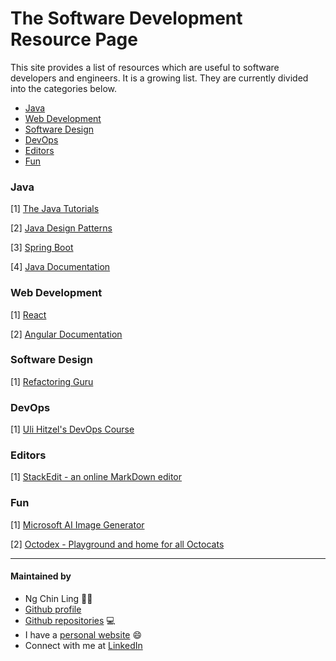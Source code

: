 # The Software Development Resource Page 
This site provides a list of resources which are useful to software developers and engineers. It is a growing list. They are currently divided into the categories below.

* [Java](#java)
* [Web Development](#web-development)
* [Software Design](#software-design)
* [DevOps](#devops)
* [Editors](#editors)
* [Fun](#fun)

### <a id="java"></a>Java
[1] [The Java Tutorials](https://docs.oracle.com/javase/tutorial/)

[2] [Java Design Patterns](https://java-design-patterns.com/)

[3] [Spring Boot](https://spring.io/projects/spring-boot)

[4] [Java Documentation](https://docs.oracle.com/en/java/)

### <a id="web-development"></a>Web Development
[1] [React](https://react.dev/)

[2] [Angular Documentation](https://angular.io/docs)

### <a id="software-design"></a>Software Design 
[1] [Refactoring Guru](https://refactoring.guru/design-patterns)

### <a id="devops"></a>DevOps
[1] [Uli Hitzel's DevOps Course](https://github.com/u1i/devops-course)

### <a id="editors"></a>Editors
[1] [StackEdit - an online MarkDown editor](https://stackedit.io/) 

### <a id="fun"></a>Fun
[1] [Microsoft AI Image Generator](https://create.microsoft.com/en-us/features/ai-image-generator)

[2] [Octodex - Playground and home for all Octocats](https://octodex.github.com/) 

<hr>

#### Maintained by
- Ng Chin Ling 🏃🌴
- [Github profile](https://github.com/nchinling) 
- [Github repositories](https://github.com/nchinling?tab=repositories) 💻
- I have a [personal website](https://ngchinling.com/) 😄
- Connect with me at [LinkedIn](https://www.linkedin.com/in/chin-ling-ng/)
